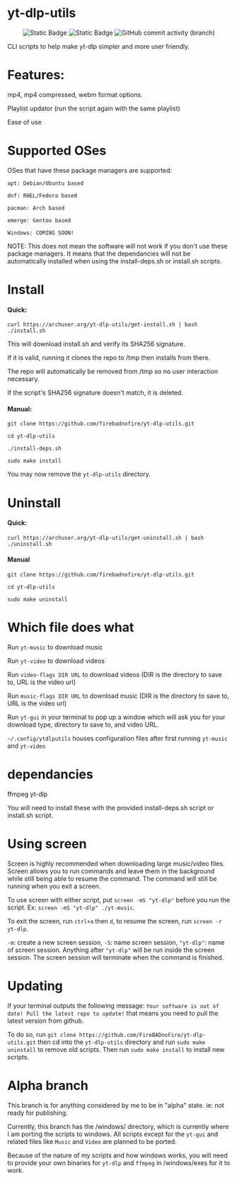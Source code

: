 # yt-dlp-utils
<p align="center">
  <img alt="Static Badge" src="https://img.shields.io/badge/Easy_to_use-Easy_to_install-green">
  <img alt="Static Badge" src="https://img.shields.io/badge/License-LOSS-green">
  <img alt="GitHub commit activity (branch)" src="https://img.shields.io/github/commit-activity/t/firebadnofire/yt-dlp-utils">
</p>

CLI scripts to help make yt-dlp simpler and more user friendly.

# Features:
 mp4, mp4 compressed, webm format options. 

Playlist updator (run the script again with the same playlist)

Ease of use

# Supported OSes

OSes that have these package managers are supported:

```
apt: Debian/Ubuntu based

dnf: RHEL/Fedora based

pacman: Arch based

emerge: Gentoo based

Windows: COMING SOON!
```

NOTE: This does not mean the software will not work if you don't use these package managers. It means that the dependancies will not be automatically installed when using the install-deps.sh or install.sh scripts. 


# Install 

#### Quick:

```
curl https://archuser.org/yt-dlp-utils/get-install.sh | bash
./install.sh
```

This will download install.sh and verify its SHA256 signature.

If it is valid, running it clones the repo to /tmp then installs from there.

The repo will automatically be removed from /tmp so no user interaction necessary.

If the script's SHA256 signature doesn't match, it is deleted.

#### Manual:
```
git clone https://github.com/firebadnofire/yt-dlp-utils.git

cd yt-dlp-utils

./install-deps.sh

sudo make install
```

You may now remove the `yt-dlp-utils` directory.

# Uninstall

#### Quick:
```
curl https://archuser.org/yt-dlp-utils/get-uninstall.sh | bash
./uninstall.sh
```
#### Manual
```
git clone https://github.com/firebadnofire/yt-dlp-utils.git

cd yt-dlp-utils

sudo make uninstall
```
# Which file does what
Run `yt-music` to download music

Run `yt-video` to download videos

Run `video-flags DIR URL` to download videos (DIR is the directory to save to, URL is the video url)

Run `music-flags DIR URL` to download music (DIR is the directory to save to, URL is the video url)

Run `yt-gui` in your terminal to pop up a window which will ask you for your download type, directory to save to, and video URL.

`~/.config/ytdlputils` houses configuration files after first running `yt-music` and `yt-video`

# dependancies
ffmpeg yt-dlp

You will need to install these with the provided install-deps.sh script or install.sh script.

# Using screen
Screen is highly recommended when downloading large music/video files. Screen allows you to run commands and leave them in the background while still being able to resume the command. The command will still be running when you exit a screen.

To use screen with either script, put `screen -mS "yt-dlp"` before you run the script. Ex: `screen -mS "yt-dlp" ./yt-music`. 

To exit the screen, run `ctrl+a` then `d`, to resume the screen, run `screen -r yt-dlp`.

`-m`: create a new screen session, `-S`: name screen session, `"yt-dlp"`: name of screen session. Anything after `"yt-dlp"` will be run inside the screen session. The screen session will terminate when the command is finished.

# Updating
If your terminal outputs the following message:
`Your software is out of date! Pull the latest repo to update!`
that means you need to pull the latest version from github.

To do so, run `git clone https://github.com/FireBADnoFire/yt-dlp-utils.git` then cd into the `yt-dlp-utils` directory and run `sudo make uninstall` to remove old scripts. Then run `sudo make install` to install new scripts.

# Alpha branch

This branch is for anything considered by me to be in "alpha" state. ie: not ready for publishing.

Currently, this branch has the /windows/ directory, which is currently where I am porting the scripts to windows. All scripts except for the `yt-gui` and related files like `Music` and `Video` are planned to be ported. 

Because of the nature of my scripts and how windows works, you will need to provide your own binaries for `yt-dlp` and `ffmpeg` in /windows/exes for it to work.
